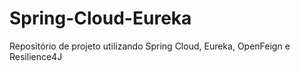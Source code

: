 # Spring-Cloud-Eureka
Repositório de projeto utilizando Spring Cloud, Eureka, OpenFeign e Resilience4J

